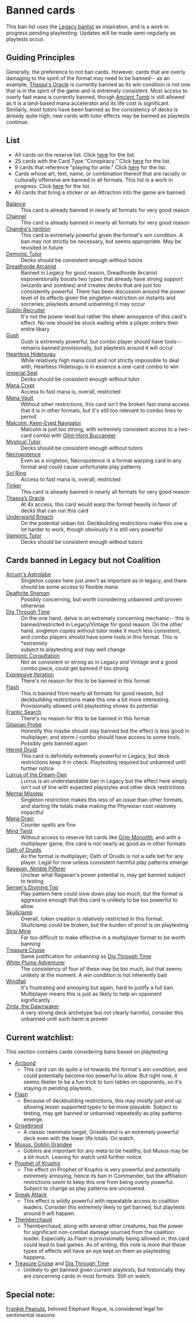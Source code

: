 # Banned cards
This ban list uses the [Legacy banlist](https://magic.wizards.com/en/banned-restricted-list) as inspiration, and is a work in progress pending playtesting. Updates will be made semi-regularly as playtests occur. 

## Guiding Principles
Generally, the preference to not ban cards. However, cards that are overly damaging to the spirit of the format may need to be banned-- as an example, [Thassa's Oracle](https://scryfall.com/card/thb/73/thassas-oracle) is currently banned as its win condition is not one that is in the spirit of the game and is extremely consistent. Most access to overly fast mana is currently banned, though [Ancient Tomb](https://scryfall.com/card/uma/236/ancient-tomb) is still allowed as it is a land-based mana accelerator and its life cost is significant. Similarly, most tutors have been banned as the consistency of decks is already quite high; new cards with tutor effects may be banned as playtests continue.

## List
* All cards on the reserve list. Click [here](https://magic.wizards.com/en/news/announcements/official-reprint-policy) for the list.
* 25 cards with the Card Type “Conspiracy.” Click [here](https://gatherer.wizards.com/Pages/Search/Default.aspx?action=advanced&special=true&type=+%5b%22Conspiracy%22%5d) for the list.
* 9 cards that reference "playing for ante." Click [here](https://gatherer.wizards.com/Pages/Search/Default.aspx?action=advanced&text=+%5b%22%20ante.%22%5d) for the list.
* Cards whose art, text, name, or combination thereof that are racially or culturally offensive are banned in all formats. This list is a work in progress. Click [here](https://magic.wizards.com/en/news/announcements/depictions-racism-magic-2020-06-10) for the list.
* All cards that bring a sticker or an Attraction into the game are banned.
<dl>
<dt><a href="https://scryfall.com/card/ema/2/balance">Balance</a></dt>
	<dd>This card is already banned in nearly all formats for very good reason</dd>
<dt><a href="https://scryfall.com/card/ima/157/channel">Channel</a></dt>
	<dd>This card is already banned in nearly all formats for very good reason</dd>
<dt><a href="https://scryfall.com/card/lcc/220/chandras-ignition">Chandra's Ignition</a></dt>
	<dd>This card is extremely powerful given the format's win condition. A ban may not strictly be necessary, but seems appropriate. May be revisited in future</dd>
<dt><a href="https://scryfall.com/card/cmm/150/demonic-tutor">Demonic Tutor</a></dt>
	<dd>Decks should be consistent enough without tutors</dd>
<dt><a href="https://scryfall.com/card/war/125/dreadhorde-arcanist">Dreadhorde Arcanist</a></td>
	<dd>Banned in Legacy for good reason, Dreadhorde Arcanist exponentionally boosts two types that already have strong support (wizards and zombies) and creates decks that are just too consistently powerful. There has been discussion around the power level of its effects given the singleton restriction on instants and sorceries; playtests around unbanning it may occur</dd>
<dt><a href="https://scryfall.com/card/6ed/186/goblin-recruiter">Goblin Recruiter</a></dt>
	<dd>It's not the power level but rather the sheer annoyance of this card's effect. No one should be stuck waiting while a player orders their entire libary</dd>
<dt><a href="https://scryfall.com/card/jvc/27/gush">Gush</a></dt>
	<dd>Gush is extremely powerful, but combo player should have tools-- remains banned provisionally, but playtests around it will occur</dd>
<dt><a href="https://scryfall.com/card/cns/144/heartless-hidetsugu">Heartless Hidetsugu</a></dt>
	<dd>While relatively high mana cost and not strictly impossible to deal with, Heartless Hidetsugu is in essence a one-card combo to win</dd>
<dt><a href="https://scryfall.com/card/2x2/354/imperial-seal">Imperial Seal</a></dt>
	<dd>Decks should be consistent enough without tutor</dd>
<dt><a href="https://scryfall.com/card/2xm/270/mana-crypt">Mana Crypt</a></dt>
	<dd>Access to fast mana is, overall, restricted</dd>
<dt><a href="https://scryfall.com/card/2x2/308/mana-vault">Mana Vault</a></dt>
	<dd>Without other restrictions, this card isn't the broken fast mana access that it is in other formats, but it's still too relevant to combo lines to permit</dd>
<dt><a href="https://scryfall.com/card/lcc/161/malcolm-keen-eyed-navigator)">Malcolm, Keen-Eyed Navigator</a></dt>
	<dd>Malcolm is just too strong, with extremely consistent access to a two-card combo with <a href="https://scryfall.com/card/m20/141/glint-horn-buccaneer">Glint-Horn Buccaneer</a></dd>
<dt><a href="https://scryfall.com/card/ema/62/mystical-tutor)">Mystical Tutor</a></dt>
	<dd>Decks should be consistent enough without tutors</dd>
<dt><a href="https://scryfall.com/card/ima/98/necropotence)">Necropotence</a></dt>
	<dd>Even as a singleton, Necropotence is a format warping card in any format and could cause unfortunate play patterns</dd>
<dt><a href="https://scryfall.com/card/cmm/410/sol-ring)">Sol Ring</a></dt>
	<dd>Access to fast mana is, overall, restricted</dd>
<dt><a href="https://scryfall.com/card/ulg/45/tinker">Tinker</a></dt>
	<dd>This card is already banned in nearly all formats for very good reason</dd>
<dt><a href="https://scryfall.com/card/thb/73/thassas-oracle">Thassa’s Oracle</a></dt>
	<dd>At 4x access, this card would warp the format heavily in favor of decks that can run this card</dd>
<dt><a href="https://scryfall.com/card/thb/161/underworld-breach">Underworld Breach</a></dt>
	<dd>On the potential unban list. Deckbuilding restrictions make this one a lot harder to work, though obviously it is still very powerful</dd>
<dt><a href="https://scryfall.com/card/cmr/156/vampiric-tutor">Vampiric Tutor</a></dt>
	<dd>Decks should be consistent enough without tutors</dd>
</dl>


## Cards banned in Legacy but not Coalition

<dl>
<dt><a href="https://scryfall.com/card/mh1/220/arcums-astrolabe">Arcum's Astrolabe</a></dt>
	<dd>Singleton copies here just aren't as important as in legacy, and there should be some access to flexible mana</dd>
<dt><a href="https://scryfall.com/card/ema/215/deathrite-shaman">Deathrite Shaman</a></dt>
	<dd>Possibly concerning, but worth considering unbanned until proven otherwise</dd>
<dt><a href="https://scryfall.com/card/ncc/219/dig-through-time">Dig Through Time</a></dt>
	<dd>On the one hand, delve is an extremely concerning mechanic-- this is banned/restricted in Legacy/Vintage for good reason. On the other hand, singleton copies without tutor make it much less consistent, and combo players should have some tools in this format. This is *extremely<dd>subject to playtesting and may well change</dd>
<dt><a href="https://scryfall.com/card/me2/85/demonic-consultation">Demonic Consultation</a></dt>
	<dd>Not as consistent or strong as in Legacy and Vintage and a good combo piece, could get banned if too strong</dd>
<dt><a href="https://scryfall.com/card/stx/186/expressive-iteration">Expressive Iteration</a></dt>
	<dd>There's no reason for this to be banned in this format</dd>
<dt><a href="https://scryfall.com/card/a25/57/flash">Flash</a></dt>
	<dd>This is banned from nearly all formats for good reason, but deckbuilding restrictions make this one a bit more interesting. Provisionally allowed until playtesting shows its potential</dd>
<dt><a href="https://scryfall.com/card/cmm/96/frantic-search">Frantic Search</a></dt>
	<dd>There's no reason for this to be banned in this format</dd>
<dt><a href="https://scryfall.com/card/nph/35/gitaxian-probe">Gitaxian Probe</a></dt>
	<dd>Honestly this maybe should stay banned but the effect is less good in multiplayer, and storm / combo should have access to some tools. Possibly gets banned again</dd>
<dt><a href="https://scryfall.com/card/tpr/175/hermit-druid">Hermit Druid</a></dt>
	<dd>This card is definitely extremely powerful in Legacy, but deck restrictions keep it in check. Playtesting required but unbanned until further notice</dd>
<dt><a href="https://scryfall.com/card/iko/226/lurrus-of-the-dream-den">Lurrus of the Dream-Den</a></dt>
	<dd>Lurrus is an understandable ban in Legacy but the effect here simply isn't out of line with expected playstyles and other deck restrictions</dd>
<dt><a href="https://scryfall.com/card/nph/38/mental-misstep">Mental Misstep</a></dt>
	<dd>Singleton restriction makes this less of an issue than other formats, and starting life totals make making the Phyrexian cost relatively impactful</dd>
<dt><a href="https://scryfall.com/card/2x2/57/mana-drain">Mana Drain</a></dt>
	<dd>Counter spells are fine</dd>
<dt><a href="https://scryfall.com/card/me3/72/mind-twist">Mind Twist</a></dt>
	<dd>Without access to reserve list cards like <a href="https://scryfall.com/card/ulg/126/grim-monolith">Grim Monolith</a>, and with a multiplayer game, this card is not nearly as good as in other formats</dd>
<dt><a href="https://scryfall.com/card/c16/159/oath-of-druids">Oath of Druids</a></dt>
	<dd>As the format is multiplayer, Oath of Druids is not a safe bet for any player. Legal for now unless consistent harmful play patterns emerge</dd>
<dt><a href="https://scryfall.com/card/mh2/138/ragavan-nimble-pilferer">Ragavan, Nimble Pilferer</a></dt>
	<dd>Unclear what Ragavan's power potential is, may get banned subject to testing</dd>
<dt><a href="https://scryfall.com/card/2x2/314/senseis-divining-top">Sensei's Divining Top</a></dt>
	<dd>Play pattern here could slow down play too much, but the format is aggressive enough that this card is unlikely to be too powerful to allow</dd>
<dt><a href="https://scryfall.com/card/moc/379/skullclamp">Skullclamp</a></dt>
	<dd>Overall, token creation is relatively restricted in this format. Skullclamp could be broken, but the burden of proof is on playtesting</dd>
<dt><a href="https://scryfall.com/card/vma/316/strip-mine">Strip Mine</a></dt>
	<dd>Far too difficult to make effective in a multiplayer format to be worth banning</dd>
<dt><a href="https://scryfall.com/card/ncc/237/treasure-cruise">Treasure Cruise</a></dt>
	<dd>Same justification for unbanning as <a href="https://scryfall.com/card/ncc/219/dig-through-time">Dig Through Time</a></dd>
<dt><a href="https://scryfall.com/card/clb/49/white-plume-adventurer">White Plume Adventurer</a></dt>
	<dd>The consistency of four of these may be too much, but that seems unlikely at the moment. A win condition is not inherently bad</dd>
<dt><a href="https://scryfall.com/card/cmm/859/windfall">Windfall</a></dt>
	<dd>It's frustrating and annoying but again, hard to justify a full ban. Multiplayer means this is just as likely to help an opponent significantly</dd>
<dt><a href="https://scryfall.com/card/iko/233/zirda-the-dawnwaker">Zirda, the Dawnwaker</a></dt>
	<dd>A very strong deck archetype but not clearly harmful, consider this unbanned until such harm is proven</dd>
</dl>

## Current watchlist:
This section contains cards considering bans based on playtesting
* [Arcbond](https://scryfall.com/card/frf/91/arcbond)
	* This card can do quite a lot towards the format's win condition, and could potentially become too powerful to allow. But right now, it seems likelier to be a fun trick to turn tables on opponents, so it's staying in pending playtests.
* [Flash](https://scryfall.com/card/a25/57/flash)
	* Because of deckbuilding restrictions, this may mostly just end up allowing lesser supported types to be more playable. Subject to testing, may get banned or unbanned repeatedly as play patterns emerge.
* [Griselbrand](https://scryfall.com/card/mm3/72/griselbrand)
	* A classic reanimate target, Griselbrand is an extremely powerful deck even with the lower life totals. On watch.
* [Muxus, Goblin Grandee](https://scryfall.com/card/jmp/24/muxus-goblin-grandee)
	* Goblins are important for any meta to be healthy, but Muxus may be a bit much. Leaving for watch until further notice.
* [Prophet of Kruphix](https://scryfall.com/card/ths/199/prophet-of-kruphix)
	* The effect on Prophet of Kruphix is very powerful and potentially extremely annoying, hence its ban in Commander, but the affiliation restrictions *seem* to keep this one from being overly powerful. Subject to change as play patterns are uncovered.
* [Sneak Attack](https://scryfall.com/card/dmr/139/sneak-attack)
	* This effect is wildly powerful with repeatable access to coalition leaders. Consider this extremely likely to get banned, but playtests around it will happen.
* [Themberchaud](https://scryfall.com/card/sld/728/themberchaud)
	* Themberchaud, along with several other creatures, has the power for significant non-combat damage sourced from the coalition leader. Especially as Flash is provisionally being allowed in, this card could lead to bad games. As of writing, this note is more that these types of effects will have an eye kept on them as playtesting happens.
* [Treasure Cruise](https://scryfall.com/card/ncc/237/treasure-cruise) and [Dig Through Time](https://scryfall.com/card/ncc/219/dig-through-time)
	* Unlikely to get banned given current playtests, but historically they are concerning cards in most formats. Still on watch.


## Special note:
[Frankie Peanuts](https://scryfall.com/card/und/5/frankie-peanuts), beloved Elephant Rogue, is considered legal for sentimental reasons

